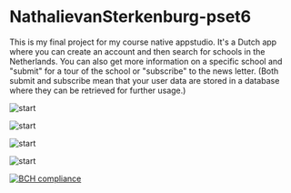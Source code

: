 # NathalievanSterkenburg-pset6

This is my final project for my course native appstudio. It's a Dutch app where you can create an account and then search for schools in the Netherlands.
You can also get more information on a specific school and "submit" for a tour of the school or "subscribe" to the news letter.
(Both submit and subscribe mean that your user data are stored in a database where they can be retrieved for further usage.)

![start](https://github.com/nathhje/NathalievanSterkenburg-pset6/blob/master/doc/sign%20in.png)

![start](https://github.com/nathhje/NathalievanSterkenburg-pset6/blob/master/doc/search%20schools.png)

![start](https://github.com/nathhje/NathalievanSterkenburg-pset6/blob/master/doc/info%20on%20school.png)

![start](https://github.com/nathhje/NathalievanSterkenburg-pset6/blob/master/doc/news%20letter.png)

[![BCH compliance](https://bettercodehub.com/edge/badge/nathhje/NathalievanSterkenburg-pset6)](https://bettercodehub.com/)
